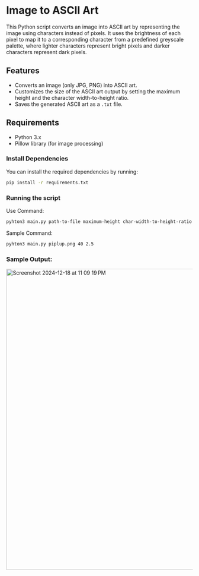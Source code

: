 # Image to ASCII Art

This Python script converts an image into ASCII art by representing the image using characters instead of pixels. It uses the brightness of each pixel to map it to a corresponding character from a predefined greyscale palette, where lighter characters represent bright pixels and darker characters represent dark pixels.

## Features

- Converts an image (only JPG, PNG) into ASCII art.
- Customizes the size of the ASCII art output by setting the maximum height and the character width-to-height ratio.
- Saves the generated ASCII art as a `.txt` file.

## Requirements

- Python 3.x
- Pillow library (for image processing)

### Install Dependencies

You can install the required dependencies by running:

```bash
pip install -r requirements.txt
```

### Running the script

Use Command:

```bash
pyhton3 main.py path-to-file maximum-height char-width-to-height-ratio
```

Sample Command:

```bash
pyhton3 main.py piplup.png 40 2.5
```

### Sample Output:

<img width="810" alt="Screenshot 2024-12-18 at 11 09 19 PM" src="https://github.com/user-attachments/assets/c1f10d8e-d6d4-4d1b-8a9e-28b58875ab6d" />

